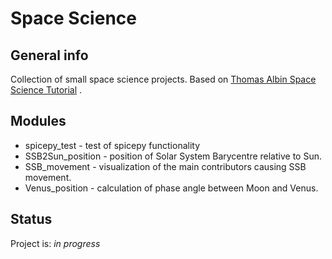 # Space Science

## General info
Collection of small space science projects. Based on [Thomas Albin Space Science Tutorial](https://github.com/ThomasAlbin/SpaceScienceTutorial) .

## Modules
* spicepy_test - test of spicepy functionality
* SSB2Sun_position - position of Solar System Barycentre relative to Sun.
* SSB_movement - visualization of the main contributors causing SSB movement.
* Venus_position - calculation of phase angle between Moon and Venus.

## Status
Project is: _in progress_